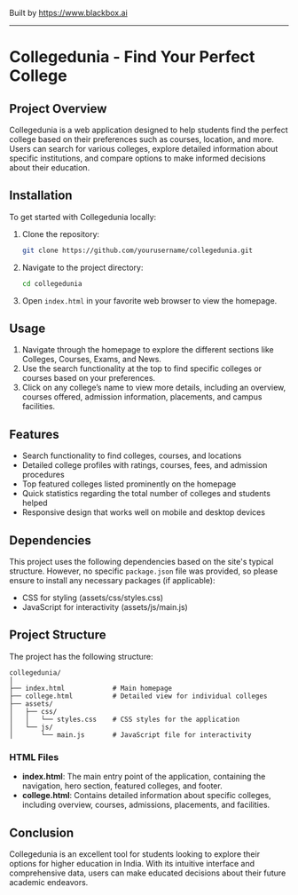 
Built by https://www.blackbox.ai

---

# Collegedunia - Find Your Perfect College

## Project Overview
Collegedunia is a web application designed to help students find the perfect college based on their preferences such as courses, location, and more. Users can search for various colleges, explore detailed information about specific institutions, and compare options to make informed decisions about their education.

## Installation
To get started with Collegedunia locally:

1. Clone the repository:
   ```bash
   git clone https://github.com/yourusername/collegedunia.git
   ```
2. Navigate to the project directory:
   ```bash
   cd collegedunia
   ```
3. Open `index.html` in your favorite web browser to view the homepage.

## Usage
1. Navigate through the homepage to explore the different sections like Colleges, Courses, Exams, and News.
2. Use the search functionality at the top to find specific colleges or courses based on your preferences.
3. Click on any college’s name to view more details, including an overview, courses offered, admission information, placements, and campus facilities.

## Features
- Search functionality to find colleges, courses, and locations
- Detailed college profiles with ratings, courses, fees, and admission procedures
- Top featured colleges listed prominently on the homepage
- Quick statistics regarding the total number of colleges and students helped
- Responsive design that works well on mobile and desktop devices

## Dependencies
This project uses the following dependencies based on the site's typical structure. However, no specific `package.json` file was provided, so please ensure to install any necessary packages (if applicable):
- CSS for styling (assets/css/styles.css)
- JavaScript for interactivity (assets/js/main.js)

## Project Structure
The project has the following structure:

```
collegedunia/
│
├── index.html            # Main homepage
├── college.html          # Detailed view for individual colleges
├── assets/
│   ├── css/
│   │   └── styles.css    # CSS styles for the application
│   └── js/
│       └── main.js       # JavaScript file for interactivity
```

### HTML Files
- **index.html**: The main entry point of the application, containing the navigation, hero section, featured colleges, and footer.
- **college.html**: Contains detailed information about specific colleges, including overview, courses, admissions, placements, and facilities.

## Conclusion
Collegedunia is an excellent tool for students looking to explore their options for higher education in India. With its intuitive interface and comprehensive data, users can make educated decisions about their future academic endeavors.
